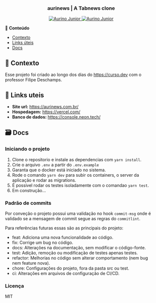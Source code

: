 <div align="center">
   <h3>aurinews | A Tabnews clone</h3>
</div>
<p align="center">
   <a href="https://www.instagram.com/aurigod97/">
      <img alt="Aurino Junior" src="https://img.shields.io/badge/-aurigod97-0390fc?style=flat&logo=Instagram&logoColor=white&color=blue" />
   </a>
    <a href="https://www.linkedin.com/in/aurino-junior-7718a4158/">
      <img alt="Aurino Junior" src="https://img.shields.io/badge/-Aurino%20Junior-0390fc?style=flat&logo=Linkedin&logoColor=white&color=blue" />
   </a>
</p>

📍 **Conteúdo**
- [Contexto](#blue_book-contexto)
- [Links úteis](#beers-links-uteis)
- [Docs](#card-file-box-docs)


## :blue_book: Contexto
Esse projeto foi criado ao longo dos dias do https://curso.dev com o professor Filipe Deschamps.

## :beers: Links uteis

- **Site url:** https://aurinews.com.br/
- **Hospedagem:** https://vercel.com/
- **Banco de dados:** https://console.neon.tech/

## :card_file_box: Docs
### Iniciando o projeto
1. Clone o repositorio e instale as dependencias com `yarn install`.
2. Crie o arquivo `.env` a partir do `.env.example`
3. Garanta que o docker está iniciado no sistema.
4. Rode o comando `yarn dev` para subir os containers, o server da aplicação e rodar as migrations.
5. É possivel rodar os testes isoladamente com o comandao `yarn test`.
6. Em construção...

### Padrão de commits
Por conveção o projeto possui uma validação no hook `commit-msg` onde é validado se a mensagem de commit segue as regras do `commitlint`.

Para referências futuras essas são as principais do projeto:
- feat: Adiciona uma nova funcionalidade ao código.
- fix: Corrige um bug no código.
- docs: Alterações na documentação, sem modificar o código-fonte.
- test: Adição, remoção ou modificação de testes apenas testes.
- refactor: Melhorias no código sem alterar comportamento (nem bug nem feature nova).
- chore: Configurações do projeto, fora da pasta src ou test.
- ci: Alterações em arquivos de configuração de CI/CD.

### Licença
MIT
